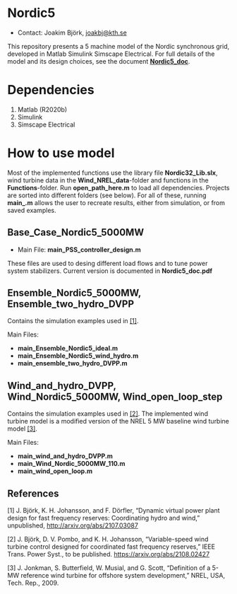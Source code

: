 # Nordic5
* Contact: Joakim Björk, joakbj@kth.se

This repository presents a 5 machine model of the Nordic synchronous grid, developed in Matlab Simulink Simscape Electrical. For full details of the model and its design choices, see the document **[Nordic5_doc](Nordic5_doc.pdf)**.

# Dependencies
1. Matlab (R2020b)
2. Simulink 
3. Simscape Electrical

# How to use model

Most of the implemented functions use the library file **Nordic32_Lib.slx**, wind turbine data in the **Wind_NREL_data**-folder and functions in the **Functions**-folder. Run **open_path_here.m** to load all dependencies. Projects are sorted into different folders (see below). For all of these, running **main_.m** allows the user to recreate results, either from simulation, or from saved examples.

## Base_Case_Nordic5_5000MW

- Main File: **main_PSS_controller_design.m**

These files are used to desing different load flows and to tune power system stabilizers. Current version is documented in **Nordic5_doc.pdf**

## Ensemble_Nordic5_5000MW, Ensemble_two_hydro_DVPP

Contains the simulation examples used in [[1]](#1).

Main Files: 

- **main_Ensemble_Nordic5_ideal.m** 
- **main_Ensemble_Nordic5_wind_hydro.m**
- **main_ensemble_two_hydro_DVPP.m**

## Wind_and_hydro_DVPP, Wind_Nordic5_5000MW, Wind_open_loop_step

Contains the simulation examples used in [[2]](#2). The implemented wind turbine model is a modified version of the NREL 5 MW baseline wind turbine model [[3]](#3).

Main Files: 

- **main_wind_and_hydro_DVPP.m** 
- **main_Wind_Nordic_5000MW_110.m**
- **main_wind_open_loop.m**

## References
<a id="1">[1]</a> 
J. Björk, K. H. Johansson, and F. Dörfler, “Dynamic virtual power plant design for fast frequency reserves: Coordinating hydro and wind,” unpublished, http://arxiv.org/abs/2107.03087


<a id="2">[2]</a> 
J. Björk, D. V. Pombo, and K. H. Johansson, “Variable-speed wind turbine control designed for coordinated fast frequency reserves,” IEEE Trans. Power Syst., to be published. https://arxiv.org/abs/2108.02427


<a id="3">[3]</a> 
J. Jonkman, S. Butterfield, W. Musial, and G. Scott, “Definition of a 5-MW reference wind turbine for offshore system development,” NREL, USA, Tech. Rep., 2009.
